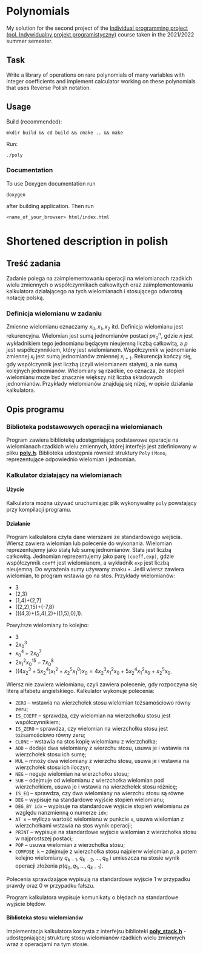 # Polynomials

My solution for the second project of the [Individual programming project (pol. Indywidualny projekt programistyczny)](https://usosweb.mimuw.edu.pl/kontroler.php?_action=katalog2/przedmioty/pokazPrzedmiot&prz_kod=1000-222bIPP) course taken in the 2021/2022 summer semester.

## Task

Write a library of operations on rare polynomials of many variables with integer coefficients and implement calculator working on these polynomials that uses Reverse Polish notation.

## Usage

Build (recommended):
```
mkdir build && cd build && cmake .. && make
```

Run:
```
./poly
```

### Documentation

To use Doxygen documentation run
```
doxygen
```
after building application. Then run
```
<name_of_your_browser> html/index.html
```

# Shortened description in polish

## Treść zadania

Zadanie polega na zaimplementowaniu operacji na wielomianach
rzadkich wielu zmiennych o współczynnikach całkowitych oraz zaimplementowaniu
kalkulatora działającego na tych wielomianach i stosującego odwrotną notację
polską.

### Definicja wielomianu w zadaniu

Zmienne wielomianu oznaczamy $x_0, x_1, x_2$ itd. Definicja wielomianu jest
rekurencyjna. Wielomian jest sumą jednomianów postaci $px^n_0$, gdzie
$n$ jest wykładnikiem tego jednomianu będącym nieujemną liczbą całkowitą,
a $p$ jest współczynnikiem, który jest wielomianem. Współczynnik w
jednomianie zmiennej $x_i$ jest sumą jednomianów zmiennej $x_{i+1}$.
Rekurencja kończy się, gdy współczynnik jest liczbą (czyli wielomianem stałym),
a nie sumą kolejnych jednomianów. Wielomiany są rzadkie, co oznacza, że stopień
wielomianu może być znacznie większy niż liczba składowych jednomianów.
Przykłady wielomianów znajdują się niżej, w opisie działania kalkulatora.

## Opis programu

### Biblioteka podstawowych operacji na wielomianach

Program zawiera bibliotekę udostępniającą podstawowe operacje na wielomianach
rzadkich wielu zmiennych, której interfejs jest zdefiniowany w pliku [**poly.h**](https://github.com/patjed41/IPP-2-Polynomials/blob/main/src/poly.h).
Biblioteka udostępnia również struktury `Poly` i `Mono`, reprezentujące odpowiednio
wielomian i jednomian.

### Kalkulator działający na wielomianach

#### Użycie

Kalkulatora można używać uruchumiając plik wykonywalny `poly` powstający przy
kompilacji programu.

#### Działanie

Program kalkulatora czyta dane wierszami ze standardowego wejścia. Wiersz
zawiera wielomian lub polecenie do wykonania. Wielomian reprezentujemy jako
stałą lub sumę jednomianów. Stała jest liczbą całkowitą. Jednomian
reprezentujemy jako parę `(coeff,exp)`, gdzie współczynnik `coeff` jest
wielomianem, a wykładnik `exp` jest liczbą nieujemną. Do wyrażenia sumy używamy
znaku `+`. Jeśli wiersz zawiera wielomian, to program wstawia go na stos.
Przykłady wielomianów:
- 3
- (2,3)
- (1,4)+(2,7)
- ((2,2),15)+(-7,8)
- (((4,3)+(5,4),2)+((1,5),0),1).

Powyższe wielomiany to kolejno:
- 3
- $2x_0^3$
- $x_0^4+2x_0^7$
- $2x_1^2x_0^{15}-7x_0^8$
- $((4x_2^3+5x_2^4)x_1^2 + x_2^5x_1^0)x_0 = 4x_2^3x_1^2x_0 + 5x_2^4x_1^2x_0 + x_2^5x_0$.

Wiersz nie zawiera wielomianu, czyli zawiera polecenie, gdy rozpoczyna się
literą alfabetu angielskiego. Kalkulator wykonuje polecenia:
- `ZERO` – wstawia na wierzchołek stosu wielomian tożsamościowo równy zeru;
- `IS_COEFF` – sprawdza, czy wielomian na wierzchołku stosu jest współczynnikiem;
- `IS_ZERO` – sprawdza, czy wielomian na wierzchołku stosu jest tożsamościowo równy zeru;
- `CLONE` – wstawia na stos kopię wielomianu z wierzchołka;
- `ADD` – dodaje dwa wielomiany z wierzchu stosu, usuwa je i wstawia na wierzchołek stosu ich sumę;
- `MUL` – mnoży dwa wielomiany z wierzchu stosu, usuwa je i wstawia na wierzchołek stosu ich iloczyn;
- `NEG` – neguje wielomian na wierzchołku stosu;
- `SUB` – odejmuje od wielomianu z wierzchołka wielomian pod wierzchołkiem, usuwa je i wstawia na wierzchołek stosu różnicę;
- `IS_EQ` – sprawdza, czy dwa wielomiany na wierzchu stosu są równe
- `DEG` – wypisuje na standardowe wyjście stopień wielomianu;
- `DEG_BY idx` – wypisuje na standardowe wyjście stopień wielomianu ze względu nanzmienną o numerze `idx`;
- `AT x` – wylicza wartość wielomianu w punkcie `x`, usuwa wielomian z wierzchołkami wstawia na stos wynik operacji;
- `PRINT` – wypisuje na standardowe wyjście wielomian z wierzchołka stosu w najprostszej postaci;
- `POP` – usuwa wielomian z wierzchołka stosu;
- `COMPOSE k` – zdejmuje z wierzchołka stosu najpierw wielomian $p$, a potem kolejno wielomiany $q_{k-1}, q_{k-2}, \ldots, q_{0}$ i umieszcza na stosie wynik operacji złożenia $p(q_0, q_1, \ldots, q_{k-1})$.

Polecenia sprawdzające wypisują na standardowe wyjście 1 w przypadku prawdy
oraz 0 w przypadku fałszu.

Program kalkulatora wypisuje komunikaty o błędach na standardowe wyjście błędów.

#### Biblioteka stosu wielomianów

Implementacja kalkulatora korzysta z interfejsu biblioteki [**poly_stack.h**](https://github.com/patjed41/IPP-2-Polynomials/blob/main/src/poly_stack.h) - udostępniającej strukturę stosu wielomianów rzadkich wielu zmiennych wraz z operacjami na tym stosie.
